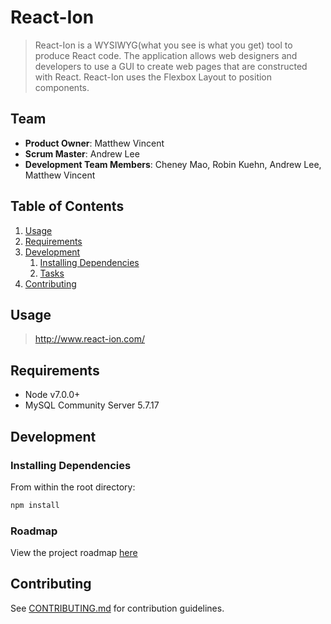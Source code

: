 # React-Ion

> React-Ion is a WYSIWYG(what you see is what you get) tool to produce React code. The application allows web designers and developers to use a GUI to create web pages that are constructed with React. React-Ion uses the Flexbox Layout to position components.

## Team

  - __Product Owner__: Matthew Vincent
  - __Scrum Master__: Andrew Lee
  - __Development Team Members__: Cheney Mao, Robin Kuehn, Andrew Lee, Matthew Vincent

## Table of Contents

1. [Usage](#Usage)
1. [Requirements](#requirements)
1. [Development](#development)
    1. [Installing Dependencies](#installing-dependencies)
    1. [Tasks](#tasks)
1. [Contributing](#contributing)

## Usage

> http://www.react-ion.com/

## Requirements

- Node v7.0.0+
- MySQL Community Server 5.7.17

## Development

### Installing Dependencies

From within the root directory:

```sh
npm install
```

### Roadmap

View the project roadmap [here](https://github.com/React-Ion/React-Ion/issues)


## Contributing

See [CONTRIBUTING.md](CONTRIBUTING.md) for contribution guidelines.

